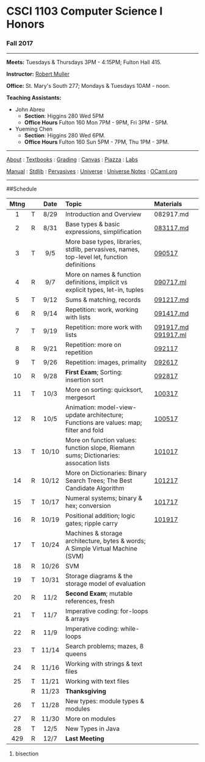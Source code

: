 # CSCI 1103 Computer Science I Honors

### Fall 2017

---

**Meets:** Tuesdays & Thursdays 3PM - 4:15PM; Fulton Hall 415.

**Instructor:** [Robert Muller](http://www.cs.bc.edu/~muller/)

**Office:** St. Mary's South 277; Mondays & Tuesdays 10AM - noon.

**Teaching Assistants:**

+ John Abreu
  + **Section**: Higgins 280 Wed 5PM
  + **Office Hours** Fulton 160 Mon 7PM - 9PM, Fri 3PM - 5PM.
+ Yueming Chen
  + **Section**: Higgins 280 Wed 6PM.
  + **Office Hours** Fulton 160 Sun 5PM - 7PM, Thu 1PM - 3PM.


---

[About](resources/about.md) : [Textbooks](resources/textbooks.md) : [Grading](resources/grading.md) : [Canvas](https://bostoncollege.instructure.com/courses/1579254/gradebook)  : [Piazza](https://piazza.com/class/j6pep61xju0m5) : [Labs](resources/labs.md) 

[Manual](http://caml.inria.fr/pub/docs/manual-ocaml/index.html) : [Stdlib](http://caml.inria.fr/pub/docs/manual-ocaml/stdlib.html) : [Pervasives](http://caml.inria.fr/pub/docs/manual-ocaml/libref/Pervasives.html) : [Universe](http://www.is.ocha.ac.jp/~asai/Universe/en/) : [Universe Notes](./resources/universe/README.md) : [OCaml.org](https://ocaml.org/)

---

##Schedule

| Mtng |      | Date  | Topic                                    | Materials                                |
| :--: | :--: | :---: | :--------------------------------------- | :--------------------------------------- |
|  1   |  T   | 8/29  | Introduction and Overview                | 082917.md                                |
|  2   |  R   | 8/31  | Base types & basic expressions, simplification | [083117.md](./notes/083117.md)           |
|  3   |  T   |  9/5  | More base types, libraries, stdlib, pervasives, names, top-level let, function definitions | [090517]()                               |
|  4   |  R   |  9/7  | More on names & function definitions, implicit vs explicit types, let-in, tuples | [090717.ml](./code/090717.ml)            |
|  5   |  T   | 9/12  | Sums & matching, records                 | [091217.md](./notes/091217.md)           |
|  6   |  R   | 9/14  | Repetition: work, working with lists     | [091417.md](./notes/091417.md)           |
|  7   |  T   | 9/19  | Repetition: more work with lists         | [091917.md](./notes/091917.md) [091917.ml](./code/091917.ml) |
|  8   |  R   | 9/21  | Repetition: more on repetition           | [092117](https://github.com/BC-CSCI1103/092117) |
|  9   |  T   | 9/26  | Repetition: images, primality            | [092617](https://github.com/BC-CSCI1103/092617) |
|  10  |  R   | 9/28  | **First Exam**; Sorting: insertion sort  | [092817](https://github.com/BC-CSCI1103/092817) |
|  11  |  T   | 10/3  | More on sorting: quicksort, mergesort    | [100317](https://github.com/BC-CSCI1103/100317) |
|  12  |  R   | 10/5  | Animation: model-view-update architecture; Functions are values: map; filter and fold | [100517](https://github.com/BC-CSCI1103/100517) |
|  13  |  T   | 10/10 | More on function values: function slope, Riemann sums; Dictionaries: assocation lists | [101017]()                               |
|  14  |  R   | 10/12 | More on Dictionaries: Binary Search Trees; The Best Candidate Algorithm | [101217]()                               |
|  15  |  T   | 10/17 | Numeral systems; binary & hex; conversion | [101717]()                               |
|  16  |  R   | 10/19 | Positional addition; logic gates; ripple carry | [101917]()                               |
|  17  |  T   | 10/24 | Machines & storage architecture, bytes & words; A Simple Virtual Machine (SVM) |                                          |
|  18  |  R   | 10/26 | SVM                                      |                                          |
|  19  |  T   | 10/31 | Storage diagrams & the storage model of evaluation |                                          |
|  20  |  R   | 11/2  | **Second Exam**; mutable references, fresh |                                          |
|  21  |  T   | 11/7  | Imperative coding: for-loops & arrays    |                                          |
|  22  |  R   | 11/9  | Imperative coding: while-loops           |                                          |
|  23  |  T   | 11/14 | Search problems; mazes, 8 queens         |                                          |
|  24  |  R   | 11/16 | Working with strings & text files        |                                          |
|  25  |  T   | 11/21 | Working with text files                  |                                          |
|      |  R   | 11/23 | **Thanksgiving**                         |                                          |
|  26  |  T   | 11/28 | New types: module types & modules        |                                          |
|  27  |  R   | 11/30 | More on modules                          |                                          |
|  28  |  T   | 12/5  | New Types in Java                        |                                          |
| 429  |  R   | 12/7  | **Last Meeting**                         |                                          |

1. bisection

